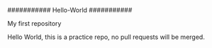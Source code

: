 ###########
Hello-World
###########

My first repository

Hello World, this is a practice repo, no pull requests will be merged.
